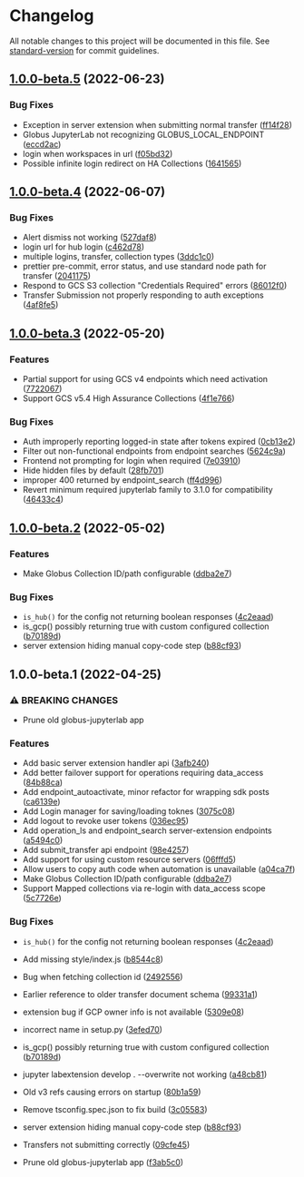 # Changelog

All notable changes to this project will be documented in this file. See [standard-version](https://github.com/conventional-changelog/standard-version) for commit guidelines.

## [1.0.0-beta.5](https://github.com/globus/globus-jupyterlab/compare/v1.0.0b4...v1.0.0b5) (2022-06-23)


### Bug Fixes

* Exception in server extension when submitting normal transfer ([ff14f28](https://github.com/globus/globus-jupyterlab/commit/ff14f28999ae66bec22ab117e801f07517515f8e))
* Globus JupyterLab not recognizing GLOBUS_LOCAL_ENDPOINT ([eccd2ac](https://github.com/globus/globus-jupyterlab/commit/eccd2ace87ef1b42f052de6a65a1888b61d8f06a))
* login when workspaces in url ([f05bd32](https://github.com/globus/globus-jupyterlab/commit/f05bd327ee657c262023260f8c509c53c6986bb3))
* Possible infinite login redirect on HA Collections ([1641565](https://github.com/globus/globus-jupyterlab/commit/16415656745d7a6e54a1dc18b854140f6a6262a9))

## [1.0.0-beta.4](https://github.com/globus/globus-jupyterlab/compare/v1.0.0b3...v1.0.0b4) (2022-06-07)


### Bug Fixes

* Alert dismiss not working ([527daf8](https://github.com/globus/globus-jupyterlab/commit/527daf8b941ea90e1965cf444ffc57a0d41ddf0c))
* login url for hub login ([c462d78](https://github.com/globus/globus-jupyterlab/commit/c462d78277663a0da9e06957e958692eedc2dd99))
* multiple logins, transfer, collection types ([3ddc1c0](https://github.com/globus/globus-jupyterlab/commit/3ddc1c049ca8cc2e915877bd01f3132a19b3bb96))
* prettier pre-commit, error status, and use standard node path for transfer ([2041175](https://github.com/globus/globus-jupyterlab/commit/20411754908e08659296fa28e6a1cdce932bf65f))
* Respond to GCS S3 collection "Credentials Required" errors ([86012f0](https://github.com/globus/globus-jupyterlab/commit/86012f06c036138ed1ff3d70f0b6d6302e8d57b4))
* Transfer Submission not properly responding to auth exceptions ([4af8fe5](https://github.com/globus/globus-jupyterlab/commit/4af8fe5011e74f42ab254a802e658f004c9e3c4f))

## [1.0.0-beta.3](https://github.com/globus/globus-jupyterlab/compare/v1.0.0b2...v1.0.0b3) (2022-05-20)


### Features

* Partial support for using GCS v4 endpoints which need activation ([7722067](https://github.com/globus/globus-jupyterlab/commit/77220677e7a6f169f6df7ae40618f23df01aeb5f))
* Support GCS v5.4 High Assurance Collections ([4f1e766](https://github.com/globus/globus-jupyterlab/commit/4f1e766f1051bdb00b66c8d9f13bb59f7086d2cf))


### Bug Fixes

* Auth improperly reporting logged-in state after tokens expired ([0cb13e2](https://github.com/globus/globus-jupyterlab/commit/0cb13e25cc2b28f18c7a493affacf06d8e245aaa))
* Filter out non-functional endpoints from endpoint searches ([5624c9a](https://github.com/globus/globus-jupyterlab/commit/5624c9a0f7db4af65f1184fe146fc4cbbecce5e3))
* Frontend not prompting for login when required ([7e03910](https://github.com/globus/globus-jupyterlab/commit/7e039100c55b08d1a774843883d4f1d87c72b58c))
* Hide hidden files by default ([28fb701](https://github.com/globus/globus-jupyterlab/commit/28fb7017b768c7d121df46ffde4749d9cd866e1c))
* improper 400 returned by endpoint_search ([ff4d996](https://github.com/globus/globus-jupyterlab/commit/ff4d99666ae9fd9703018a2edcfb1388019930f9))
* Revert minimum required jupyterlab family to 3.1.0 for compatibility ([46433c4](https://github.com/globus/globus-jupyterlab/commit/46433c4481e90b55a3f3a3b10f48a31eabbfda06))

## [1.0.0-beta.2](https://github.com/globus/globus-jupyterlab/compare/v1.0.0b1...v1.0.0b2) (2022-05-02)


### Features

* Make Globus Collection ID/path configurable ([ddba2e7](https://github.com/globus/globus-jupyterlab/commit/ddba2e779f2069331bb0441cbf1669af175b379b))


### Bug Fixes

* `is_hub()` for the config not returning boolean responses ([4c2eaad](https://github.com/globus/globus-jupyterlab/commit/4c2eaad7194fa9becd17bae0ba80326c52397e3b))
* is_gcp() possibly returning true with custom configured collection ([b70189d](https://github.com/globus/globus-jupyterlab/commit/b70189d466582ac090f021fbbe56317cb99eb647))
* server extension hiding manual copy-code step ([b88cf93](https://github.com/globus/globus-jupyterlab/commit/b88cf937bed18ccf006f65773a015d6defa94e8a))

## 1.0.0-beta.1 (2022-04-25)

### ⚠ BREAKING CHANGES

* Prune old globus-jupyterlab app

### Features

* Add basic server extension handler api ([3afb240](https://github.com/globus/globus-jupyterlab/commit/3afb24046a7c61efc1f00fd168159403958e36fc))
* Add better failover support for operations requiring data_access ([84b88ca](https://github.com/globus/globus-jupyterlab/commit/84b88ca78a8be2b035f7e52a83143f376c8c3fcb))
* Add endpoint_autoactivate, minor refactor for wrapping sdk posts ([ca6139e](https://github.com/globus/globus-jupyterlab/commit/ca6139e74a5b00693bf39c540146eca8416e94e1))
* Add Login manager for saving/loading toknes ([3075c08](https://github.com/globus/globus-jupyterlab/commit/3075c0815779b7f814425fc3e51aa35e715b0eab))
* Add logout to revoke user tokens ([036ec95](https://github.com/globus/globus-jupyterlab/commit/036ec951ab59eb7240f3e526d921ee0f8fd2c716))
* Add operation_ls and endpoint_search server-extension endpoints ([a5494c0](https://github.com/globus/globus-jupyterlab/commit/a5494c0d9cfbadaa902c199b39e7813a141eb66b))
* Add submit_transfer api endpoint ([98e4257](https://github.com/globus/globus-jupyterlab/commit/98e42573605d61cded1b76e2e63c1e249526cdb3))
* Add support for using custom resource servers ([06fffd5](https://github.com/globus/globus-jupyterlab/commit/06fffd50f057f8db1a7054af6ce2415c389d0248))
* Allow users to copy auth code when automation is unavailable ([a04ca7f](https://github.com/globus/globus-jupyterlab/commit/a04ca7fc9fd0c374a4ba7a947bb92f28454f7bcc))
* Make Globus Collection ID/path configurable ([ddba2e7](https://github.com/globus/globus-jupyterlab/commit/ddba2e779f2069331bb0441cbf1669af175b379b))
* Support Mapped collections via re-login with data_access scope ([5c7726e](https://github.com/globus/globus-jupyterlab/commit/5c7726e4b63d0cea840788b94d75fb55ad4528ef))


### Bug Fixes

* `is_hub()` for the config not returning boolean responses ([4c2eaad](https://github.com/globus/globus-jupyterlab/commit/4c2eaad7194fa9becd17bae0ba80326c52397e3b))
* Add missing style/index.js ([b8544c8](https://github.com/globus/globus-jupyterlab/commit/b8544c8d5ffbfce6daef882f8c3891f7af708b09))
* Bug when fetching collection id ([2492556](https://github.com/globus/globus-jupyterlab/commit/2492556ba1cbd9fa9ef6d02f85343286a0401959))
* Earlier reference to older transfer document schema ([99331a1](https://github.com/globus/globus-jupyterlab/commit/99331a1d4c9798a88cd3015261ef50da38e3a7dd))
* extension bug if GCP owner info is not available ([5309e08](https://github.com/globus/globus-jupyterlab/commit/5309e088660e8379d3ad97e7d80834c2cbe38349))
* incorrect name in setup.py ([3efed70](https://github.com/globus/globus-jupyterlab/commit/3efed709e4f87e21a5d498f90e870beb0e94dd15))
* is_gcp() possibly returning true with custom configured collection ([b70189d](https://github.com/globus/globus-jupyterlab/commit/b70189d466582ac090f021fbbe56317cb99eb647))
* jupyter labextension develop . --overwrite not working ([a48cb81](https://github.com/globus/globus-jupyterlab/commit/a48cb81ee47a9e692d0521497d8372587119158b))
* Old v3 refs causing errors on startup ([80b1a59](https://github.com/globus/globus-jupyterlab/commit/80b1a590133608c5adfd23f2b4f0c58a3d6b68f9))
* Remove tsconfig.spec.json to fix build ([3c05583](https://github.com/globus/globus-jupyterlab/commit/3c0558368a350ae899794c2d9e11acbb09d75d86))
* server extension hiding manual copy-code step ([b88cf93](https://github.com/globus/globus-jupyterlab/commit/b88cf937bed18ccf006f65773a015d6defa94e8a))
* Transfers not submitting correctly ([09cfe45](https://github.com/globus/globus-jupyterlab/commit/09cfe45e166614bb871590fe94eb71d4749b5296))


* Prune old globus-jupyterlab app ([f3ab5c0](https://github.com/globus/globus-jupyterlab/commit/f3ab5c0e266ce506c64c07f55256627a87b47059))

